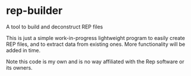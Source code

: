 # rep-builder
A tool to build and deconstruct REP files

This is just a simple work-in-progress lightweight program to easily create REP files, and to extract data from existing ones. More functionality will be added in time.

Note this code is my own and is no way affiliated with the Rep software or its owners.
